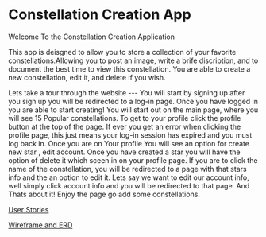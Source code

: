 # Constellation Creation App

Welcome To the Constellation Creation Application

This app is deisgned to allow you to store a collection of your favorite
constellations.Allowing you to post an image, write a brife discription, and
to document the best time to view this constellation. You are able to create a
new constellation, edit it, and delete if you wish.

Lets take a tour through the website --- You will start by signing up after
you sign up you will be redirected to a log-in page. Once you have logged in
you are able to start creating! You will start out on the main page, where you
will see 15 Popular constellations. To get to your profile click the profile
button at the top of the page. If ever you get an error when clicking the
profile page, this just means your log-in session has expired and you must
log back in. Once you are on Your profile You will see an option for create
new star , edit account. Once you have created a star you will have the option
of delete it which sceen in on your profile page. If you are to click the
name of the constellation, you will be redirected to a page with that stars info
and the an option to edit it. Lets say we want to edit our account info, well
simply click account info and you will be redirected to that page. And Thats
about it! Enjoy the page go add some constellations.

[User Stories](https://trello.com/b/iBCKh5Pe/wdi-project-two)

[Wireframe and ERD](https://www.draw.io/?lightbox=1&highlight=0000ff&edit=_blank&layers=1&nav=1&title=Untitled%20Diagram.xml#Uhttps%3A%2F%2Fraw.githubusercontent.com%2Fmagkinney21%2Fproject2-%2Fmaster%2FUntitled%2520Diagram.xml)


